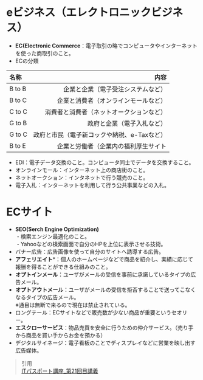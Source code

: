# eビジネス（エレクトロニックビジネス）  
* **EC(Electronic Commerce**：電子取引の略でコンピュータやインターネットを使った商取引のこと。  
* ECの分類 

|名称    |                内容             |  
|:------|-------------------------------:|    
|B to B |企業と企業（電子受注システムなど）       |  
|B to C |企業と消費者（オンラインモールなど）      |  
|C to C |消費者と消費者（ネットオークションなど）    |  
|G to B |政府と企業（電子入札など）             |     
|G to C |政府と市民（電子新コックや納税、e-Taxなど）|   
|B to E |企業と労働者（企業内の福利厚生サイト     |   

* EDI：電子データ交換のこと。コンピュータ同士でデータを交換すること。  
* オンラインモール：インターネット上の商店街のこと。
* ネットオークション：インタネットで行う競売のこと。
* 電子入札：インターネットを利用して行う公共事業などの入札。

# ECサイト  
* **SEO(Serch Engine Optimization)**  
・検索エンジン最適化のこと。  
・Yahooなどの検索画面で自分のHPを上位に表示させる技術。
* バナー広告：広告画像を使って自分のサイトへ誘導する広告。  
* **アフェリエイト***：個人のホームページなどで商品を紹介し、実績に応じて報酬を得ることができる仕組みのこと。  
* **オプトインメール**：ユーザがメールの受信を事前に承諾しているタイプの広告メール。
* **オプトアウトメール**：ユーザがメールの受信を拒否することで送ってこなくなるタイプの広告メール。  
※通目は無断で来るので現在は禁止されている。  
* ロングテール：ECサイトなどで販売数が少ない商品が重要というセオリー。  
* **エスクローサービス**：物品売買を安全に行うための仲介サービス。（売り手から商品を買い手からお金を預かる）  
* デジタルサイネージ：電子看板のことでディスプレイなどに営業を映し出す広告媒体。  

> 引用  
[ITパスポート講座_第21回目講義](https://www.youtube.com/watch?v=mO2aSQ4gIA0&list=PLC9xywNMIf9jgTizhye6GyPjZcuPZ9ou5&index=22) 
